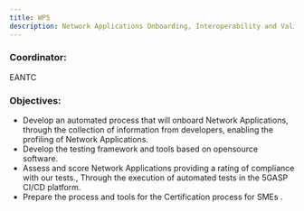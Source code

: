 ```yaml
---
title: WP5
description: Network Applications Onboarding, Interoperability and Validation
---
```


### Coordinator: 
EANTC

### Objectives:

- Develop an automated process that will onboard Network Applications, through the collection of information from
developers, enabling the profiling of Network Applications.
- Develop the testing framework and tools based on opensource software.
- Assess and score Network Applications providing a rating of compliance with our tests., Through the execution of
automated tests in the 5GASP CI/CD platform.
- Prepare the process and tools for the Certification process for SMEs .